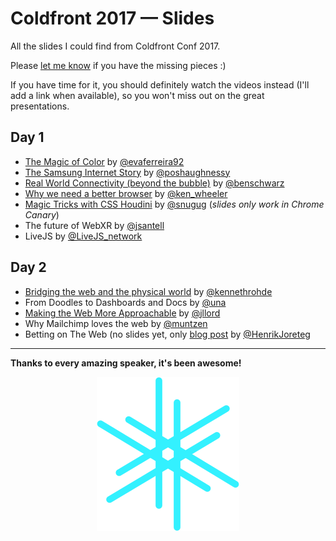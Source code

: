 
# Coldfront 2017 — Slides

All the slides I could find from Coldfront Conf 2017. 

Please [let me know](https://twitter.com/mads_nedergaard) if you have the missing pieces :)

If you have time for it, you should definitely watch the videos instead (I'll add a link when available), so you won't miss out on the great presentations.


## Day 1 


- [The Magic of Color](http://evaferreira.com.ar/coldfront) by [@evaferreira92](https://twitter.com/evaferreira92)
- [The Samsung Internet Story](https://poshaughnessy.github.io/the-samsung-internet-story-coldfront-2017/) by [@poshaughnessy](https://twitter.com/poshaughnessy)
- [Real World Connectivity (beyond the bubble)](https://speakerdeck.com/benschwarz/beyond-the-bubble) by [@benschwarz](https://twitter.com/benschwarz)
- [Why we need a better browser](http://coldfront.surge.sh) by [@ken_wheeler](https://twitter.com/ken_wheeler)
- [Magic Tricks with CSS Houdini](http://snugug.github.io/magic-tricks-with-houdini) by [@snugug](https://twitter.com/snugug) (_slides only work in Chrome Canary_)
- The future of WebXR by [@jsantell](https://twitter.com/jsantell)
- LiveJS by [@LiveJS_network](https://twitter.com/LiveJS_network)

## Day 2

- [Bridging the web and the physical world](https://docs.google.com/presentation/d/13urpBTcAnKCi8iOccQfM4nIKDdxQrg5Qj6gymGPkk3s/mobilepresent?slide=id.g24e228bf8a_0_0) by [@kennethrohde](https://twitter.com/kennethrohde)
- From Doodles to Dashboards and Docs by [@una](https://twitter.com/una)
- [Making the Web More Approachable](https://speakerdeck.com/jllord/scale-down-people-up) by [@jllord](https://twitter.com/jllord)
- Why Mailchimp loves the web by [@muntzen](https://twitter.com/muntzen)
- Betting on The Web (no slides yet, only [blog post](https://joreteg.com/blog/betting-on-the-web) by [@HenrikJoreteg](https://twitter.com/henrikjoreteg)


---

**Thanks to every amazing speaker, it's been awesome!**

<p align="center">
  <img src="logo.svg">
</p>
